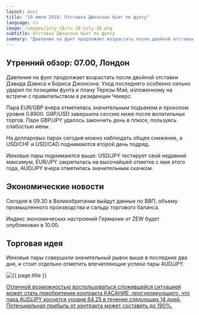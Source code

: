 ```yaml
---
layout: post
title: "10 июля 2018: Отставка Джонсона бьет по фунту"
language: ru
image: /images/july-18/ru-10-july-18.png
subtitle: Отставка Джонсона бьет по фунту
summary: "Давление на фунт продолжает возрастать после двойной отставки Дэвида Дэвиса и Бориса Джонсона. Уход последнего особенно сильно ударил по позициям фунта и плану Терезы Мэй, изложенному на встрече с правительством в резиденции Чекерс"
---
```

## Утренний обзор: 07.00, Лондон
 
Давление на фунт продолжает возрастать после двойной отставки Дэвида Дэвиса и Бориса Джонсона. Уход последнего особенно сильно ударил по позициям фунта и плану Терезы Мэй, изложенному на встрече с правительством в резиденции Чекерс.

Пара EUR/GBP вчера отметилась значительным подъемом и проколом уровня 0.8900. GBP/USD завершила сессию ниже после волатильных торгов. Паре GBP/JPY удалось закончить день в плюсе, пользуясь слабостью иены.

На долларовых парах сегодня можно наблюдать общее снижение, а USD/CHF и USD/CAD поднимаются второй день подряд.

Иеновые пары поднимаются выше: USD/JPY тестирует свой недавний максимум, EUR/JPY закрепилась на высочайшей отметке с мая этого года, AUD/JPY вчера отметилась значительным скачком.
 
## Экономические новости
 
Сегодня в 09.30 в Великобритании выйдут данные по ВВП, объему промышленного производства и сальдо торгового баланса.

Индекс экономических настроений Германии от ZEW будет опубликован в 10.00.
 
## Торговая идея
 
Иеновые пары совершили значительный рывок выше в последние два дня, и стоит отдельно отметить впечатляющие успехи пары AUD/JPY.

<img src="{{ site.url }}/images/july-18/ru-10-july-18.png" alt="{{ page.title }}"  title="{{ page.title }}">

<a href="%LINK%%?currency=USD&market=forex&underlying=frxAUDJPY&formname=touchnotouch&duration_amount=14&duration_units=d&amount=10&amount_type=stake&expiry_type=duration&barrier=84.25" target="_blank" rel="noopener noreferrer nofollow">Отличной возможностью воспользоваться сложившейся ситуацией может стать приобретение контракта КАСАНИЕ, прогнозирующего, что пара AUD/JPY коснется уровня 84.25 в течение следующих 14 дней. Потенциальная прибыль от контракта может составить до 190%.</a>
